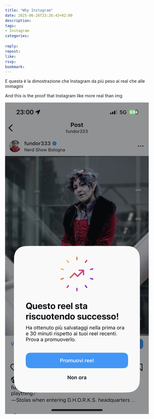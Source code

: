 ```yaml
---
title: "Why Instagram"
date: 2025-06-26T23:26:43+02:00
description:
tags:
- Instagram
categories:

reply:
repost:
like:
rsvp:
bookmark:
---
```


E questa é la dimostrazione che Instagram da piú peso ai real che alle immagini

And this is the proof that Instagram like more real than img

![screen.jpg](screen.jpg)
